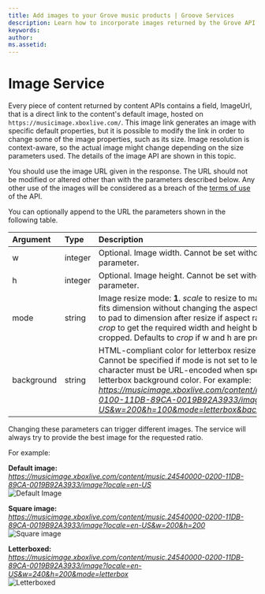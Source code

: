 ```yaml
---
title: Add images to your Grove music products | Groove Services
description: Learn how to incorporate images returned by the Grove API seamlessly into your application.
keywords:
author:
ms.assetid:
---
```


# Image Service
Every piece of content returned by content APIs contains a field, ImageUrl, that is a direct link to the content's default image, hosted on ```https://musicimage.xboxlive.com/```. This image link generates an image with specific default properties, but it is possible to modify the link in order to change some of the image properties, such as its size. Image resolution is context-aware, so the actual image might change depending on the size parameters used. The details of the image API are shown in this topic.  

You should use the image URL given in the response. The URL should not be modified or altered other than with the parameters described below. Any other use of the images will be considered as a breach of the [terms of use] of the API.  

You can optionally append to the URL the parameters shown in the following table.  

|Argument|Type|Description|
|:---|:---|:---|
|w|integer|Optional. Image width. Cannot be set without height parameter.|
|h|integer|Optional. Image height. Cannot be set without width parameter.|
|mode|string|Image resize mode:   **1**.  *scale* to resize to maximum size which fits dimension without changing the aspect ratio.   **2**. *letterbox* to pad to dimension after resize if aspect ratio didn't match.   **3**. *crop* to get the required width and height but image is cropped. Defaults to *crop* if w and h are provided.|
|background|string|HTML-compliant color for letterbox resize mode background. Cannot be specified if mode is not set to letterbox. The # character must be URL-encoded when specifying the letterbox background color. For example: *https://musicimage.xboxlive.com/content/music.A83EB907-0100-11DB-89CA-0019B92A3933/image?locale=en-US&w=200&h=100&mode=letterbox&background=%23ff00ff*|
Changing these parameters can trigger different images. The service will always try to provide the best image for the requested ratio.  

For example:  

**Default image:**  
*https://musicimage.xboxlive.com/content/music.24540000-0200-11DB-89CA-0019B92A3933/image?locale=en-US*  
![Default Image](https://musicimage.xboxlive.com/content/music.24540000-0200-11DB-89CA-0019B92A3933/image?locale=en-US)

**Square image:**  
*https://musicimage.xboxlive.com/content/music.24540000-0200-11DB-89CA-0019B92A3933/image?locale=en-US&w=200&h=200*  
![Square image](https://musicimage.xboxlive.com/content/music.24540000-0200-11DB-89CA-0019B92A3933/image?locale=en-US&w=200&h=200)

**Letterboxed:**   
*https://musicimage.xboxlive.com/content/music.24540000-0200-11DB-89CA-0019B92A3933/image?locale=en-US&w=240&h=200&mode=letterbox*  
![Letterboxed](https://musicimage.xboxlive.com/content/music.24540000-0200-11DB-89CA-0019B92A3933/image?locale=en-US&w=240&h=200&mode=letterbox)


[terms of use]: ../Groove-API-Terms-of-Use.md
